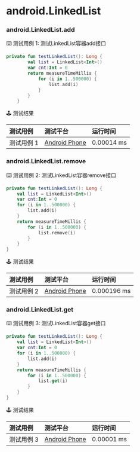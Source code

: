 # android.LinkedList
### android.LinkedList.add

:keyboard: 测试用例 1: 测试LinkedList容器add接口

```kotlin
private fun testLinkedList(): Long {
        val list = LinkedList<Int>()
        var cnt:Int = 0
        return measureTimeMillis {
            for (i in 1..500000) {
                list.add(i)
            }
        }
    }
```

:joystick: 测试结果

| 测试用例   | 测试平台           | 运行时间        |
|:-------|:---------------|:------------|
| 测试用例 1 | [Android Phone] | 0.00014 ms |


### android.LinkedList.remove

:keyboard: 测试用例 2: 测试LinkedList容器remove接口 

```kotlin
private fun testLinkedList(): Long {
    val list = LinkedList<Int>()
    var cnt:Int = 0
    for (i in 1..500000) {
        list.add(i)
    }
    return measureTimeMillis {
        for (i in 1..500000) {
            list.remove(i)
        }
    }
}

```
:joystick: 测试结果

| 测试用例   | 测试平台           | 运行时间        |
|:-------|:---------------|:------------|
| 测试用例 2 | [Android Phone] | 0.000196 ms |

### android.LinkedList.get

:keyboard: 测试用例 3: 测试LinkedList容器get接口 

```kotlin
private fun testLinkedList(): Long {
    val list = LinkedList<Int>()
    var cnt:Int = 0
    for (i in 1..500000) {
        list.add(i)
    }
    return measureTimeMillis {
        for (i in 1..500000) {
            list.get(i)
        }
    }
}
```
:joystick: 测试结果

| 测试用例   | 测试平台           | 运行时间        |
|:-------|:---------------|:------------|
| 测试用例 3 | [Android Phone] | 0.00001 ms |


[Android Phone]: ../../../device/#android-phone
